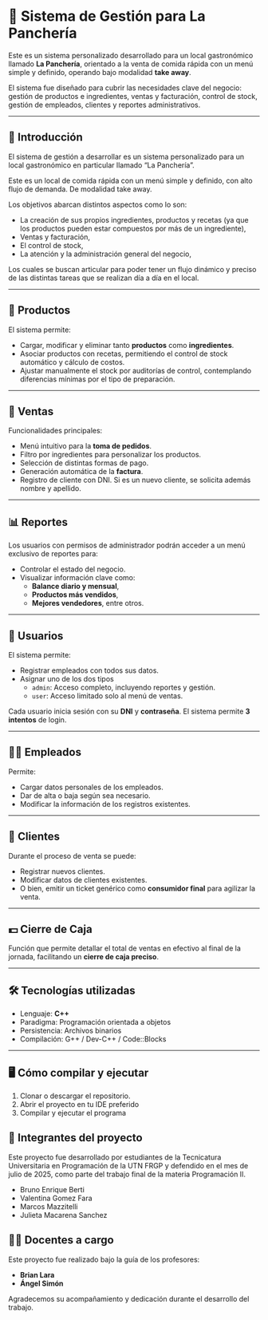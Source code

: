 # 🧾 Sistema de Gestión para La Panchería

Este es un sistema personalizado desarrollado para un local gastronómico llamado **La Panchería**, orientado a la venta de comida rápida con un menú simple y definido, operando bajo modalidad **take away**.

El sistema fue diseñado para cubrir las necesidades clave del negocio: gestión de productos e ingredientes, ventas y facturación, control de stock, gestión de empleados, clientes y reportes administrativos.

---

## 📌 Introducción

El sistema de gestión a desarrollar es un sistema personalizado para un local gastronómico en particular llamado “La Panchería”.

Este es un local de comida rápida con un menú simple y definido, con alto flujo de demanda. De modalidad take away.

Los objetivos abarcan distintos aspectos como lo son:

- La creación de sus propios ingredientes, productos y recetas (ya que los productos pueden estar compuestos por más de un ingrediente),
- Ventas y facturación,
- El control de stock,
- La atención y la administración general del negocio,

Los cuales se buscan articular para poder tener un flujo dinámico y preciso de las distintas tareas que se realizan día a día en el local.

---

## 🍔 Productos

El sistema permite:

- Cargar, modificar y eliminar tanto **productos** como **ingredientes**.
- Asociar productos con recetas, permitiendo el control de stock automático y cálculo de costos.
- Ajustar manualmente el stock por auditorías de control, contemplando diferencias mínimas por el tipo de preparación.

---

## 🧾 Ventas

Funcionalidades principales:

- Menú intuitivo para la **toma de pedidos**.
- Filtro por ingredientes para personalizar los productos.
- Selección de distintas formas de pago.
- Generación automática de la **factura**.
- Registro de cliente con DNI. Si es un nuevo cliente, se solicita además nombre y apellido.

---

## 📊 Reportes

Los usuarios con permisos de administrador podrán acceder a un menú exclusivo de reportes para:

- Controlar el estado del negocio.
- Visualizar información clave como:
  - **Balance diario y mensual**,
  - **Productos más vendidos**,
  - **Mejores vendedores**, entre otros.

---

## 👤 Usuarios

El sistema permite:

- Registrar empleados con todos sus datos.
- Asignar uno de los dos tipos
  - `admin`: Acceso completo, incluyendo reportes y gestión.
  - `user`: Acceso limitado solo al menú de ventas.

Cada usuario inicia sesión con su **DNI** y **contraseña**. El sistema permite **3 intentos** de login.

---

## 🧑‍🍳 Empleados

Permite:

- Cargar datos personales de los empleados.
- Dar de alta o baja según sea necesario.
- Modificar la información de los registros existentes.

---

## 👥 Clientes

Durante el proceso de venta se puede:

- Registrar nuevos clientes.
- Modificar datos de clientes existentes.
- O bien, emitir un ticket genérico como **consumidor final** para agilizar la venta.

---

## 💵 Cierre de Caja

Función que permite detallar el total de ventas en efectivo al final de la jornada, facilitando un **cierre de caja preciso**.

---


## 🛠️ Tecnologías utilizadas

- Lenguaje: **C++**
- Paradigma: Programación orientada a objetos
- Persistencia: Archivos binarios
- Compilación: G++ / Dev-C++ / Code::Blocks

---

## 🖥️ Cómo compilar y ejecutar

1. Clonar o descargar el repositorio.
2. Abrir el proyecto en tu IDE preferido 
3. Compilar y ejecutar el programa

## 👥 Integrantes del proyecto

Este proyecto fue desarrollado por estudiantes de la Tecnicatura Universitaria en Programación de la UTN FRGP y defendido en el mes de julio de 2025, como parte del trabajo final de la materia Programación II.

- Bruno Enrique Berti  
- Valentina Gomez Fara  
- Marcos Mazzitelli  
- Julieta Macarena Sanchez  

## 🧑‍🏫 Docentes a cargo

Este proyecto fue realizado bajo la guía de los profesores:

- **Brian Lara**
- **Ángel Simón**

Agradecemos su acompañamiento y dedicación durante el desarrollo del trabajo.

